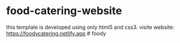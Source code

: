 # food-catering-website 
this template is developed using only html5 and css3.
visite website: https://foodycatering.netlify.app
#   f o o d y 
 
 
